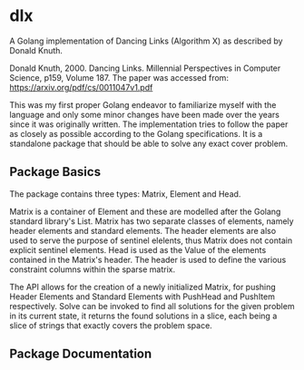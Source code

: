 # dlx
A Golang implementation of Dancing Links (Algorithm X) as described by Donald Knuth.

Donald Knuth, 2000. Dancing Links. Millennial Perspectives in Computer Science, p159, Volume 187. The paper was accessed from: https://arxiv.org/pdf/cs/0011047v1.pdf

This was my first proper Golang endeavor to familiarize myself with the language and only some minor changes have been made over the years since it was originally written. The implementation tries to follow the paper as closely as possible according to the Golang specifications. It is a standalone package that should be able to solve any exact cover problem.

## Package Basics
The package contains three types: Matrix, Element and Head.

Matrix is a container of Element and these are modelled after the Golang standard library's List. Matrix has two separate classes of elements, namely header elements and standard elements. The header elements are also used to serve the purpose of sentinel elelents, thus Matrix does not contain explicit sentinel elements. Head is used as the Value of the elements contained in the Matrix's header. The header is used to define the various constraint columns within the sparse matrix.

The API allows for the creation of a newly initialized Matrix, for pushing Header Elements and Standard Elements with PushHead and PushItem respectively. Solve can be invoked to find all solutions for the given problem in its current state, it returns the found solutions in a slice, each being a slice of strings that exactly covers the problem space.

## Package Documentation
